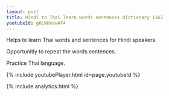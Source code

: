 ```yaml
---
layout: post
title: Hindi to Thai learn words sentences dictionary 1167 
youtubeId: g6LNHxvwAF4
---
```

 
 
Helps to learn Thai words and sentences for Hindi speakers.

Opportunitiy to repeat the words sentences. 

Practice Thai language. 
 
{% include youtubePlayer.html id=page.youtubeId %}
 
 
{% include analytics.html %}